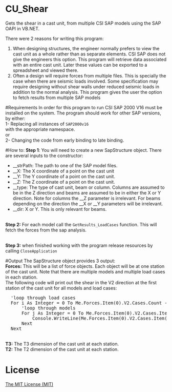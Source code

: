 # CU_Shear
Gets the shear in a cast unit, from multiple CSI SAP models using the SAP OAPI in VB.NET.

There were 2 reasons for writing this program:

1.	When designing structures, the engineer normally prefers to view the cast unit as a whole rather than as separate elements. CSI SAP does not give the engineers this option. This program will retrieve data associated with an entire cast unit. Later these values can be exported to a spreadsheet and viewed there. 
2.	Often a design will require forces from multiple files. This is specially the case when there are seismic loads involved. Some specification may require designing without shear walls under reduced seismic loads in addition to the normal analysis. This program gives the user the option to fetch results from multiple SAP models

#Requirements
In order for this program to run CSI SAP 2000 V16 must be installed on the system. The program should work for other SAP versions, by either:
<br>1-	Replacing all instances of <code>SAP2000v16 </code> with the appropriate namespace.
<br>or
<br>2-	Changing the code from early binding to late binding. 

#How to:
<b>Step 1</b>: You will need to create a new SapStructure object. There are several inputs to the constructor:
- __strPath: The path to one of the SAP model files.
- __X: The X coordinate of a point on the cast unit
- __Y: The Y coordinate of a point on the cast unit.
- __Z: The Z coordinate of a point on the cast unit. 
- __type: The type of cast unit, beam or column. Columns are assumed to be in the Z direction and beams are assumed to be in either the X or Y direction. Note for columns the __Z parameter is irrelevant. For beams depending on the direction the __X or __Y parameters will be irrelevant. 
- __dir: X or Y. This is only relevant for beams. 

<br><b>Step 2:</b>
For each model call the <code>GetResults_LoadCases</code> function. This will fetch the forces from the sap analysis. 

<br><b>Step 3:</b>
when finished working with the program release resources by calling <code>CloseApplication</code>

#Output
The SapStructure object provides 3 output:
<br><b>Forces:</b> This will be a list of force objects. Each object will be at one station of the cast unit. Note that there are multiple models and multiple load cases in each station. 
<br>The following code will print out the shear in the V2 direction at the first station of the cast unit for all models and load cases:
 <pre>
  'loop through load cases
  For i As Integer = 0 To Me.Forces.Item(0).V2.Cases.Count - 1
      'loop through models
      For j As Integer = 0 To Me.Forces.Item(0).V2.Cases.Item(i).Force_Infos.Count - 1
          Console.WriteLine(Me.Forces.Item(0).V2.Cases.Item(i).Force_Infos.Item(j).Value)
      Next
  Next
</pre>

<br><b>T3:</b> The T3 dimension of the cast unit at each station.
<br><b>T2:</b> The T2 dimension of the cast unit at each station.



# License
[The MIT License (MIT)](http://opensource.org/licenses/MIT)
